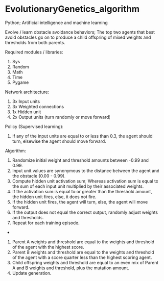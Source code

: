 # EvolutionaryGenetics_algorithm

Python; Artificial intelligence and machine learning

Evolve / learn obstacle avoidance behaviors; The top two agents that best avoid obstacles go on to produce a child offspring of mixed weights and thresholds from both parents.

Required modules / libraries:
  1. Sys
  2. Random
  3. Math
  4. Time
  5. Pygame

Network architecture:
  1. 3x Input units
  2. 3x Weighted connections
  3. 1x Hidden unit
  4. 2x Output units (turn randomly or move forward)

Policy (Supervised learning):
  1. If any of the input units are equal to or less than 0.3, the agent should turn, elsewise the agent should move forward.

Algorithm:
  1. Randomize initial weight and threshold amounts between -0.99 and 0.99.
  2. Input unit values are synonymous to the distance between the agent and the obstacle (0.00 - 0.99).
  3. Compute hidden unit activation sum; Whereas activation sum is equal to the sum of each input unit multiplied by their associated weights.
  4. If the activation sum is equal to or greater than the threshold amount, the hidden unit fires, else, it does not fire.
  5. If the hidden unit fires, the agent will turn, else, the agent will move forward.
  6. If the output does not equal the correct output, randomly adjust weights and thresholds.
  7. Repeat for each training episode.
  -
  1. Parent A weights and threshold are equal to the weights and threshold of the agent with the highest score.
  2. Parent B weights and threshold are equal to the weights and threshold of the agent with a score quarter less than the highest scoring agent.
  3. Child offspring weights and threshold are equal to an even mix of Parent A and B weights and threshold, plus the mutation amount.
  4. Update generation.
